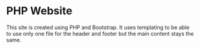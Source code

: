 # PHP Website

This site is created using PHP and Bootstrap.
It uses templating to be able to use only one file for the header and footer but the main content stays the same.
